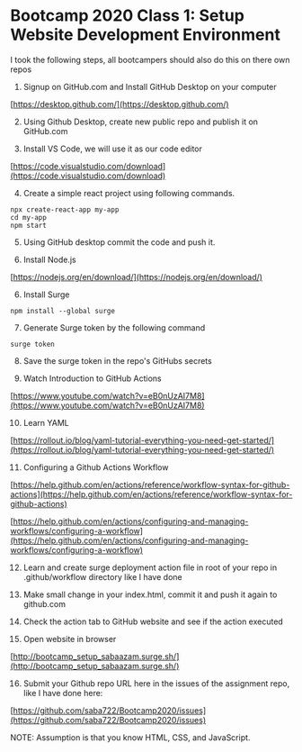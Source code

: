 # Bootcamp 2020 Class 1: Setup Website Development Environment

I took the following steps, all bootcampers should also do this on there own repos

1.  Signup on GitHub.com and Install GitHub Desktop on your computer

[https://desktop.github.com/](https://desktop.github.com/)

2.  Using Github Desktop, create new public repo and publish it on GitHub.com
    
3.  Install VS Code, we will use it as our code editor
   
[https://code.visualstudio.com/download](https://code.visualstudio.com/download)

4.  Create a simple react project using following commands.
```
npx create-react-app my-app
cd my-app
npm start
```


5. Using GitHub desktop commit the code and push it.
    
6.  Install Node.js
    

[https://nodejs.org/en/download/](https://nodejs.org/en/download/)

6.  Install Surge
```
npm install --global surge
```

7.  Generate Surge token by the following command
```
surge token
```

8.  Save the surge token in the repo's GitHubs secrets
    
9.  Watch Introduction to GitHub Actions
    

[https://www.youtube.com/watch?v=eB0nUzAI7M8](https://www.youtube.com/watch?v=eB0nUzAI7M8)

10.  Learn YAML

[https://rollout.io/blog/yaml-tutorial-everything-you-need-get-started/](https://rollout.io/blog/yaml-tutorial-everything-you-need-get-started/)

11.  Configuring a Github Actions Workflow

[https://help.github.com/en/actions/reference/workflow-syntax-for-github-actions](https://help.github.com/en/actions/reference/workflow-syntax-for-github-actions)

[https://help.github.com/en/actions/configuring-and-managing-workflows/configuring-a-workflow](https://help.github.com/en/actions/configuring-and-managing-workflows/configuring-a-workflow)

12.  Learn and create surge deployment action file in root of your repo in .github/workflow directory like I have done
    
13.  Make small change in your index.html, commit it and push it again to github.com
    
14.  Check the action tab to GitHub website and see if the action executed
    
15.  Open website in browser
    

[http://bootcamp_setup_sabaazam.surge.sh/](http://bootcamp_setup_sabaazam.surge.sh/)

16.  Submit your Github repo URL here in the issues of the assignment repo, like I have done here:

[https://github.com/saba722/Bootcamp2020/issues](https://github.com/saba722/Bootcamp2020/issues)

NOTE: Assumption is that you know HTML, CSS, and JavaScript.
